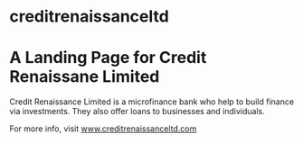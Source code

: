 # creditrenaissanceltd

# A Landing Page for Credit Renaissane Limited

Credit Renaissance Limited is a microfinance bank who help to build finance via investments. They also offer loans to businesses and individuals.

For more info, visit www.creditrenaissanceltd.com
